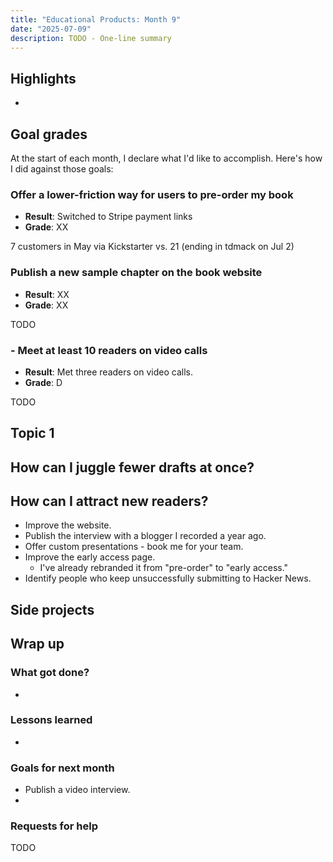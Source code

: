 ```yaml
---
title: "Educational Products: Month 9"
date: "2025-07-09"
description: TODO - One-line summary
---
```


## Highlights

-

## Goal grades

At the start of each month, I declare what I'd like to accomplish. Here's how I did against those goals:

### Offer a lower-friction way for users to pre-order my book

- **Result**: Switched to Stripe payment links
- **Grade**: XX

7 customers in May via Kickstarter vs. 21 (ending in tdmack on Jul 2)

### Publish a new sample chapter on the book website

- **Result**: XX
- **Grade**: XX

TODO

### - Meet at least 10 readers on video calls

- **Result**: Met three readers on video calls.
- **Grade**: D

TODO

## Topic 1

## How can I juggle fewer drafts at once?

## How can I attract new readers?

- Improve the website.
- Publish the interview with a blogger I recorded a year ago.
- Offer custom presentations - book me for your team.
- Improve the early access page.
  - I've already rebranded it from "pre-order" to "early access."
- Identify people who keep unsuccessfully submitting to Hacker News.

## Side projects

## Wrap up

### What got done?

-

### Lessons learned

-

### Goals for next month

- Publish a video interview.
-

### Requests for help

TODO
